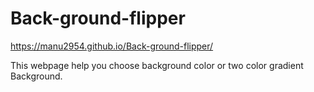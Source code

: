 # Back-ground-flipper

 https://manu2954.github.io/Back-ground-flipper/

This webpage help you choose background color or  two color gradient Background.
